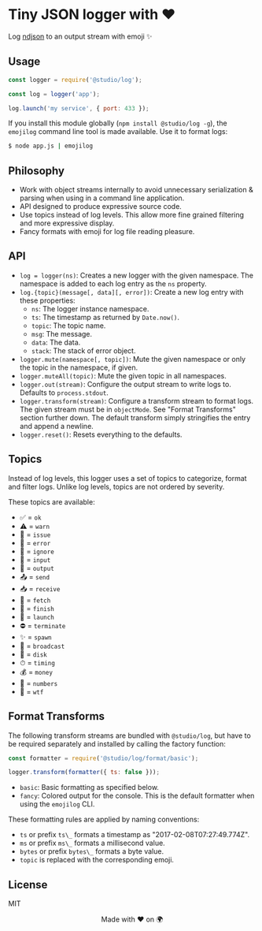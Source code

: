 # Tiny JSON logger with ❤️

Log [ndjson][1] to an output stream with emoji ✨

## Usage

```js
const logger = require('@studio/log');

const log = logger('app');

log.launch('my service', { port: 433 });
```

If you install this module globally (`npm install @studio/log -g`), the
`emojilog` command line tool is made available. Use it to format logs:

```bash
$ node app.js | emojilog
```

## Philosophy

- Work with object streams internally to avoid unnecessary serialization &
  parsing when using in a command line application.
- API designed to produce expressive source code.
- Use topics instead of log levels. This allow more fine grained filtering and
  more expressive display.
- Fancy formats with emoji for log file reading pleasure.

## API

- `log = logger(ns)`: Creates a new logger with the given namespace. The
  namespace is added to each log entry as the `ns` property.
- `log.{topic}(message[, data][, error])`: Create a new log entry with these
  properties:
    - `ns`: The logger instance namespace.
    - `ts`: The timestamp as returned by `Date.now()`.
    - `topic`: The topic name.
    - `msg`: The message.
    - `data`: The data.
    - `stack`: The stack of error object.
- `logger.mute(namespace[, topic])`: Mute the given namespace or only the topic
  in the namespace, if given.
- `logger.muteAll(topic)`: Mute the given topic in all namespaces.
- `logger.out(stream)`: Configure the output stream to write logs to. Defaults
  to `process.stdout`.
- `logger.transform(stream)`: Configure a transform stream to format logs. The
  given stream must be in `objectMode`. See "Format Transforms" section further
  down. The default transform simply stringifies the entry and append a newline.
- `logger.reset()`: Resets everything to the defaults.

## Topics

Instead of log levels, this logger uses a set of topics to categorize, format
and filter logs. Unlike log levels, topics are not ordered by severity.

These topics are available:

- ✅ = `ok`
- ⚠️ = `warn`
- 🐛 = `issue`
- 🚨 = `error`
- 🙈 = `ignore`
- 🔺 = `input`
- 🔻 = `output`
- 📤 = `send`
- 📥 = `receive`
- 📡 = `fetch`
- 🏁 = `finish`
- 🚀 = `launch`
- ⛔️ = `terminate`
- ✨ = `spawn`
- 📣 = `broadcast`
- 💾 = `disk`
- ⏱  = `timing`
- 💰 = `money`
- 🔢 = `numbers`
- 👻 = `wtf`

## Format Transforms

The following transform streams are bundled with `@studio/log`, but have to be
required separately and installed by calling the factory function:

```js
const formatter = require('@studio/log/format/basic');

logger.transform(formatter({ ts: false }));
```

- `basic`: Basic formatting as specified below.
- `fancy`: Colored output for the console. This is the default formatter when
  using the `emojilog` CLI.

These formatting rules are applied by naming conventions:

- `ts` or prefix `ts\_` formats a timestamp as "2017-02-08T07:27:49.774Z".
- `ms` or prefix `ms\_` formats a millisecond value.
- `bytes` or prefix `bytes\_` formats a byte value.
- `topic` is replaced with the corresponding emoji.

## License

MIT

<div align="center">Made with ❤️ on 🌍</div>

[1]: http://ndjson.org/
